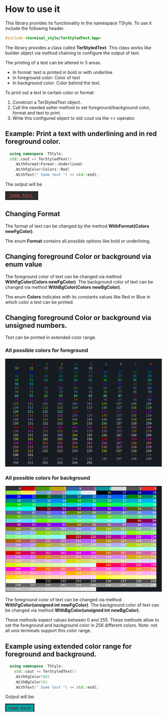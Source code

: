 # How to use it

This library provides its functionality in the namespace TStyle.
To use it include the following header.

```cpp
#include <terminal_style/TerStyledText.hpp>
```

The library provides a class called **TerStyledText**. This class works like builder object via 
method chaining to configure the output of text.

The printing of a text can be altered in 3 areas. 

- In format: text is printed in bold or with underline
- In foreground color: Color of text
- In background color: Color behind the text.

To print out a text in certain color or format:

1. Construct a TerStyledText object.
2. Call the needed setter method to set foreground/background color, format and text to print.
3. Write this configured object to std::cout via the << operator.

## Example: Print a text with underlining and in red foreground color.

```c++
  using namespace  TStyle;
  std::cout << TerStyledText()
    .WithFormat(Format::Underlined)
    .WithFgColor(Colors::Red)
    .WithText(" Some text ") << std::endl;
```

The output will be

![underlined_red_text](./pictures/underlined_red_text.png)


## Changing Format
The format of text can be changed by the method **WithFormat(Colors newFgColor)**.

The enum **Format** contains all possible options like bold or underlining.

## Changing foreground Color or background via enum value

The foreground color of text can be changed via method **WithFgColor(Colors newFgColor)**.
The background color of text can be changed via method **WithBgColor(Colors newBgColor)**.

The enum **Colors** indicates with its constants values like Red or Blue in which color a text can
be printed.

## Changing foreground Color or background via unsigned numbers.

Text can be printed in extended color range.

### All possible colors for foreground

![all_foreground_colors](./pictures/all_foreground_colors.png)

### All possible colors for background

![all_background_colors](./pictures/all_background_colors.png)

The foreground color of text can be changed via method **WithFgColor(unsigned int newFgColor)**.
The background color of text can be changed via method **WithBgColor(unsigned int newBgColor)**.

These methods expect values between 0 and 255. These methods allow to set the foreground and 
background color in 256 different colors. Note: not all unix terminals support this color range. 

## Example using extended color range for foreground and background.

```c++
  using namespace  TStyle;
    std::cout << TerStyledText()
    .WithFgColor(88)
    .WithBgColor(6)
    .WithText(" Some text ") << std::endl;
```

Output will be:

![lightblue_red_text](./pictures/lightblue_red_text.png)

